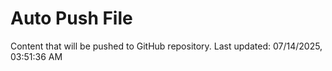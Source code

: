 # Auto Push File

Content that will be pushed to GitHub repository.
Last updated: 07/14/2025, 03:51:36 AM